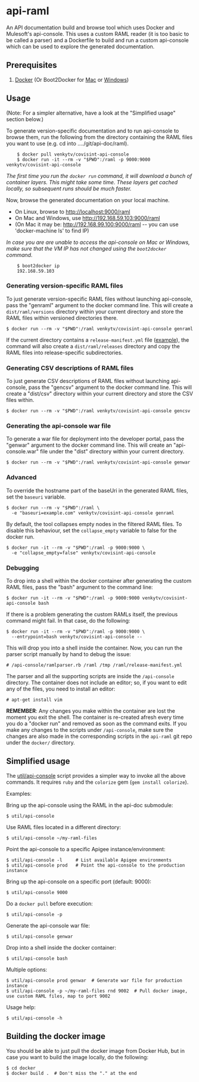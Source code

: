 # api-raml
An API documentation build and browse tool which uses Docker and Mulesoft's api-console.
This uses a custom RAML reader (it is too basic to be called a parser) and a
Dockerfile to build and run a custom api-console which can be used to explore
the generated documentation.

## Prerequisites

1. [Docker](https://www.docker.com/) (Or Boot2Docker for [Mac](https://docs.docker.com/installation/mac/) or [Windows](https://docs.docker.com/installation/windows/))

## Usage

(Note: For a simpler alternative, have a look at the "Simplified usage" section below.)

To generate version-specific documentation and to run api-console to browse
them, run the following from the directory containing the RAML files you want to
use (e.g. cd into ..../git/api-doc/raml).
```
    $ docker pull venkytv/covisint-api-console
    $ docker run -it --rm -v "$PWD":/raml -p 9000:9000 venkytv/covisint-api-console
```

_The first time you run the `docker run` command, it will download a bunch of
container layers.  This might take some time.  These layers get cached locally,
so subsequent runs should be much faster._

Now, browse the generated documentation on your local machine.

* On Linux, browse to [http://localhost:9000/raml](http://localhost:9000/raml)
* On Mac and Windows, use http://192.168.59.103:9000/raml
* (On Mac it may be: http://192.168.99.100:9000/raml -- you can use 'docker-machine ls' to find IP)

_In case you are are unable to access the api-console on Mac or Windows, make
sure that the VM IP has not changed using the `boot2docker` command._
```
    $ boot2docker ip
    192.168.59.103
```

### Generating version-specific RAML files

To just generate version-specific RAML files without launching api-console, pass
the "genraml" argument to the docker command line.  This will create a
`dist/raml/versions` directory within your current directory and store the RAML files
within versioned directories there.

    $ docker run --rm -v "$PWD":/raml venkytv/covisint-api-console genraml

If the current directory contains a `release-manifest.yml` file
([example](https://github.com/Covisint/api-doc/blob/master/raml/release-manifest.yml)),
the command will also create a `dist/raml/releases` directory and copy the RAML
files into release-specific subdirectories.

### Generating CSV descriptions of RAML files

To just generate CSV descriptions of RAML files without launching api-console,
pass the "gencsv" argument to the docker command line.  This will create a
"dist/csv" directory within your current directory and store the CSV files
within.

    $ docker run --rm -v "$PWD":/raml venkytv/covisint-api-console gencsv

### Generating the api-console war file

To generate a war file for deployment into the developer portal, pass the
"genwar" argument to the docker command line.  This will create an
"api-console.war" file under the "dist" directory within your current directory.

    $ docker run --rm -v "$PWD":/raml venkytv/covisint-api-console genwar

### Advanced

To override the hostname part of the baseUri in the generated RAML files, set
the `baseuri` variable.

    $ docker run --rm -v "$PWD":/raml \
      -e "baseuri=example.com" venkytv/covisint-api-console genraml

By default, the tool collapses empty nodes in the filtered RAML files.  To
disable this behaviour, set the `collapse_empty` variable to false for the
docker run.

    $ docker run -it --rm -v "$PWD":/raml -p 9000:9000 \
      -e "collapse_empty=false" venkytv/covisint-api-console

### Debugging

To drop into a shell within the docker container after generating the custom
RAML files, pass the "bash" argument to the command line:

    $ docker run -it --rm -v "$PWD":/raml -p 9000:9000 venkytv/covisint-api-console bash

If there is a problem generating the custom RAMLs itself, the previous command
might fail.  In that case, do the following:

    $ docker run -it --rm -v "$PWD":/raml -p 9000:9000 \
      --entrypoint=bash venkytv/covisint-api-console --

This will drop you into a shell inside the container.  Now, you can run the
parser script manually by hand to debug the issue:

    # /api-console/ramlparser.rb /raml /tmp /raml/release-manifest.yml

The parser and all the supporting scripts are inside the `/api-console`
directory.  The container does not include an editor; so, if you want to edit
any of the files, you need to install an editor:

    # apt-get install vim

**REMEMBER**: Any changes you make within the container are lost the moment you
exit the shell.  The container is re-created afresh every time you do a "docker
run" and removed as soon as the command exits.  If you make any changes to the
scripts under `/api-console`, make sure the changes are also made in the
corresponding scripts in the `api-raml` git repo under the `docker/` directory.

## Simplified usage

The [util/api-console](util/api-console) script provides a simpler way to invoke
all the above commands.  It requires `ruby` and the `colorize` gem (`gem install
colorize`).

Examples:

Bring up the api-console using the RAML in the api-doc submodule:

    $ util/api-console

Use RAML files located in a different directory:

    $ util/api-console ~/my-raml-files

Point the api-console to a specific Apigee instance/environment:

    $ util/api-console -l     # List available Apigee environments
    $ util/api-console prod   # Point the api-console to the production instance

Bring up the api-console on a specific port (default: 9000):

    $ util/api-console 9000

Do a `docker pull` before execution:

    $ util/api-console -p

Generate the api-console war file:

    $ util/api-console genwar

Drop into a shell inside the docker container:

    $ util/api-console bash

Multiple options:

    $ util/api-console prod genwar  # Generate war file for production instance
    $ util/api-console -p ~/my-raml-files rnd 9002  # Pull docker image, use custom RAML files, map to port 9002

Usage help:

    $ util/api-console -h

## Building the docker image

You should be able to just pull the docker image from Docker Hub, but in case
you want to build the image locally, do the following:

    $ cd docker
    $ docker build .  # Don't miss the "." at the end

